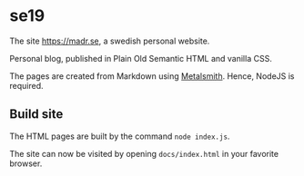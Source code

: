 # se19

The site https://madr.se, a swedish personal website.

Personal blog, published in Plain Old Semantic HTML and vanilla CSS.

The pages are created from Markdown using [Metalsmith][1]. Hence, NodeJS is required.

## Build site

The HTML pages are built by the command `node index.js`.

The site can now be visited by opening `docs/index.html` in your
favorite browser.

[1]: https://metalsmith.io/
